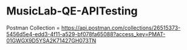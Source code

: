 # MusicLab-QE-APITesting

Postman Collection = https://api.postman.com/collections/26515373-5456d5e4-edd3-4f11-a529-bf078fa65088?access_key=PMAT-01GWGX9D5YSA2K71427GH073TN
